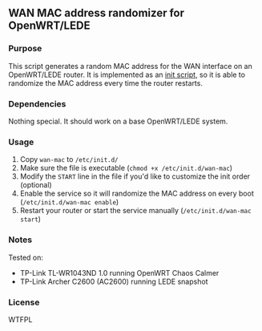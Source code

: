 ## WAN MAC address randomizer for OpenWRT/LEDE

### Purpose
This script generates a random MAC address for the WAN interface on an OpenWRT/LEDE router. It is implemented as an [init script](https://wiki.openwrt.org/doc/techref/initscripts), so it is able to randomize the MAC address every time the router restarts.

### Dependencies
Nothing special. It should work on a base OpenWRT/LEDE system.

### Usage
1. Copy `wan-mac` to `/etc/init.d/`
2. Make sure the file is executable (`chmod +x /etc/init.d/wan-mac`)
3. Modify the `START` line in the file if you'd like to customize the init order (optional)
4. Enable the service so it will randomize the MAC address on every boot (`/etc/init.d/wan-mac enable`)
5. Restart your router or start the service manually (`/etc/init.d/wan-mac start`)

### Notes
Tested on:
- TP-Link TL-WR1043ND 1.0 running OpenWRT Chaos Calmer
- TP-Link Archer C2600 (AC2600) running LEDE snapshot

### License
WTFPL
